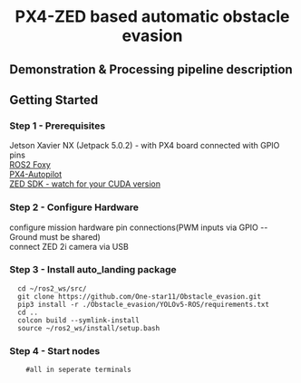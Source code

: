 <h1 align = "center"> PX4-ZED based automatic obstacle evasion </h1>

## Demonstration & Processing pipeline description

<a href="https://youtube.com/shorts/I7M_TE6y5zg?feature=share"><p align="center">
    
</p></a>

## Getting Started

### Step 1 - Prerequisites
Jetson Xavier NX (Jetpack 5.0.2) - with PX4 board connected with GPIO pins   
[ROS2 Foxy](https://docs.ros.org/en/foxy/Installation/Ubuntu-Install-Debians.html)   
[PX4-Autopilot](https://github.com/PX4/PX4-Autopilot)  
[ZED SDK - watch for your CUDA version](https://www.stereolabs.com/developers/release)


### Step 2 - Configure Hardware

configure mission hardware pin connections(PWM inputs via GPIO -- Ground must be shared)  
connect ZED 2i camera via USB

### Step 3 - Install auto_landing package
  ```
    cd ~/ros2_ws/src/
    git clone https://github.com/One-star11/Obstacle_evasion.git
    pip3 install -r ./Obstacle_evasion/YOLOv5-ROS/requirements.txt
    cd ..
    colcon build --symlink-install
    source ~/ros2_ws/install/setup.bash
  ```


### Step 4 - Start nodes
```
    #all in seperate terminals
```


